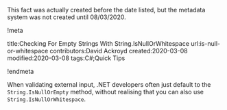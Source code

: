 This fact was actually created before the date listed, but the metadata system was not created until 08/03/2020.

!meta

title:Checking For Empty Strings With String.IsNullOrWhitespace
url:is-null-or-whitespace
contributors:David Ackroyd
created:2020-03-08
modified:2020-03-08
tags:C#;Quick Tips

!endmeta

When validating external input, .NET developers often just default to the `String.IsNullOrEmpty` method, without realising that you can also use `String.IsNullOrWhitespace`. 
